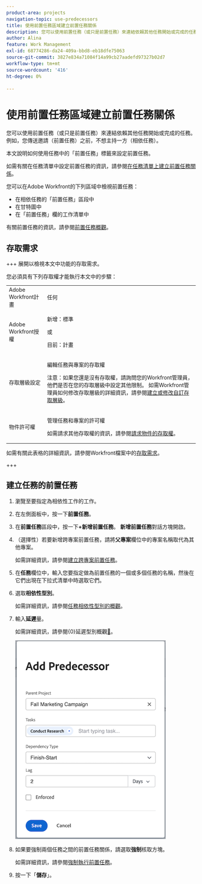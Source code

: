 ```yaml
---
product-area: projects
navigation-topic: use-predecessors
title: 使用前置任務區域建立前置任務關係
description: 您可以使用前置任務（或只是前置任務）來連結依賴其他任務開始或完成的任務。
author: Alina
feature: Work Management
exl-id: 68774286-da24-409a-bbd8-eb18dfe75063
source-git-commit: 3827e834a71084f14a99cb27aadefd97327b02d7
workflow-type: tm+mt
source-wordcount: '416'
ht-degree: 0%

---
```


# 使用前置任務區域建立前置任務關係

<!-- Audited: 5/2025 -->

您可以使用前置任務（或只是前置任務）來連結依賴其他任務開始或完成的任務。 例如，您傳送邀請（前置任務）之前，不想主持一方（相依任務）。

本文說明如何使用任務中的「前置任務」標籤來設定前置任務。

如需有關在任務清單中設定前置任務的資訊，請參閱[在任務清單上建立前置任務關係](../../../manage-work/tasks/use-prdcssrs/create-predecessors-on-task-list.md)。

您可以在Adobe Workfront的下列區域中檢視前置任務：

* 在相依任務的「前置任務」區段中
* 在甘特圖中
* 在「前置任務」欄的工作清單中

有關前置任務的資訊，請參閱[前置任務概觀](../../../manage-work/tasks/use-prdcssrs/predecessors-overview.md)。

## 存取需求

+++ 展開以檢視本文中功能的存取需求。

您必須具有下列存取權才能執行本文中的步驟：

<table style="table-layout:auto"> 
 <col> 
 <col> 
 <tbody> 
  <tr> 
   <td role="rowheader">Adobe Workfront計畫</td> 
   <td> <p>任何</p> </td> 
  </tr> 
  <tr> 
   <td role="rowheader">Adobe Workfront授權</td> 
   <td> 
   <p>新增：標準 </p>
   <p>或 </p>
   <p>目前：計畫 </p> </td> 
  </tr> 
  <tr> 
   <td role="rowheader">存取層級設定</td> 
   <td> <p>編輯任務與專案的存取權</p> <p>注意：如果您還是沒有存取權，請詢問您的Workfront管理員，他們是否在您的存取層級中設定其他限制。 如需Workfront管理員如何修改存取層級的詳細資訊，請參閱<a href="../../../administration-and-setup/add-users/configure-and-grant-access/create-modify-access-levels.md" class="MCXref xref">建立或修改自訂存取層級</a>。</p> </td> 
  </tr> 
  <tr> 
   <td role="rowheader">物件許可權</td> 
   <td> <p>管理任務和專案的許可權</p> <p>如需請求其他存取權的資訊，請參閱<a href="../../../workfront-basics/grant-and-request-access-to-objects/request-access.md" class="MCXref xref">請求物件的存取權</a>。</p> </td> 
  </tr> 
 </tbody> 
</table>

如需有關此表格的詳細資訊，請參閱Workfront檔案中的[存取需求](/help/quicksilver/administration-and-setup/add-users/access-levels-and-object-permissions/access-level-requirements-in-documentation.md)。

+++

## 建立任務的前置任務

1. 瀏覽至要指定為相依性工作的工作。

1. 在左側面板中，按一下&#x200B;**前置任務**。

1. 在&#x200B;**前置任務**&#x200B;區段中，按一下&#x200B;**+新增前置任務**。 **新增前置任務**&#x200B;對話方塊開啟。

1. （選擇性）若要新增跨專案前置任務，請將&#x200B;**父專案**&#x200B;欄位中的專案名稱取代為其他專案。

   如需詳細資訊，請參閱[建立跨專案前置任務](../../../manage-work/tasks/use-prdcssrs/cross-project-predecessors.md)。

1. 在&#x200B;**任務**&#x200B;欄位中，輸入您要指定做為前置任務的一個或多個任務的名稱，然後在它們出現在下拉式清單中時選取它們。

1. 選取&#x200B;**相依性型別**。

   如需詳細資訊，請參閱[任務相依性型別的概觀](../../../manage-work/tasks/use-prdcssrs/task-dependency-types.md)。

1. 輸入&#x200B;**延遲**&#x200B;量。

   如需詳細資訊，請參閱{&#x200B;0}延遲型別概觀[&#128279;](../../../manage-work/tasks/use-prdcssrs/lag-types.md)。

   ![新增前置任務對話方塊](assets/add-predecessor-dialog-box.png)

1. 如果要強制兩個任務之間的前置任務關係，請選取&#x200B;**強制**&#x200B;核取方塊。

   如需詳細資訊，請參閱[強制執行前置任務](../../../manage-work/tasks/use-prdcssrs/enforced-predecessors.md)。

1. 按一下「**儲存**」。
